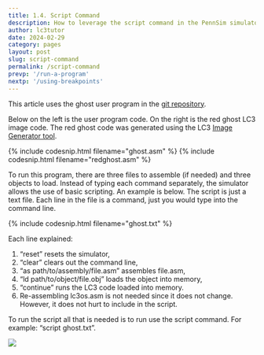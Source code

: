 ```yaml
---
title: 1.4. Script Command
description: How to leverage the script command in the PennSim simulator to quickly run LC3 code. Useful for when needing to debug and assemble and load multiple LC3 files.
author: lc3tutor
date: 2024-02-29
category: pages
layout: post
slug: script-command
permalink: /script-command
prevp: '/run-a-program'
nextp: '/using-breakpoints'
---
```


This article uses the ghost user program in the [git repository](https://github.com/lc3tutor/lc3code/).

Below on the left is the user program code. On the right is the red ghost LC3 image code. The red ghost code was generated using the LC3 [Image Generator tool](/lc3-image-generator).

{% include codesnip.html filename="ghost.asm" %}
{% include codesnip.html filename="redghost.asm" %}

To run this program, there are three files to assemble (if needed) and three objects to load. Instead of typing each command separately, the simulator allows the use of basic scripting. An example is below. The script is just a text file. Each line in the file is a command, just you would type into the command line.

{% include codesnip.html filename="ghost.txt" %}

Each line explained:

1. “reset” resets the simulator,
2. “clear” clears out the command line,
3. “as path/to/assembly/file.asm” assembles file.asm,
4. “ld path/to/object/file.obj” loads the object into memory,
5. “continue” runs the LC3 code loaded into memory.
6. Re-assembling lc3os.asm is not needed since it does not change. However, it does not hurt to include in the script.

To run the script all that is needed is to run use the script command.
For example: “script ghost.txt”.

<img src="{{ site.imageurl }}1/1-4-1.png" class="center_img">